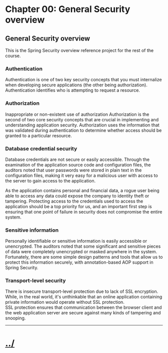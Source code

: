 # Chapter 00: General Security overview

## General Security overview
This is the Spring Security overview reference project for
the rest of the course.

### Authentication
Authentication is one of two key security concepts that you must internalize when
developing secure applications (the other being authorization). Authentication identifies
who is attempting to request a resource.


### Authorization
Inappropriate or non-existent use of authorization
Authorization is the second of two core security concepts that are crucial in implementing
and understanding application security. Authorization uses the information that was
validated during authentication to determine whether access should be granted to a
particular resource.


### Database credential security
Database credentials are not secure or easily accessible. Through the examination of the
application source code and configuration files, the auditors noted that user passwords
were stored in plain text in the configuration files, making it very easy for a malicious user
with access to the server to gain access to the application.

As the application contains personal and financial data, a rogue user being able to access
any data could expose the company to identity theft or tampering. Protecting access to the
credentials used to access the application should be a top priority for us, and an important
first step is ensuring that one point of failure in security does not compromise the entire
system.

### Sensitive information
Personally identifiable or sensitive information is easily accessible or unencrypted. The
auditors noted that some significant and sensitive pieces of data were completely
unencrypted or masked anywhere in the system. Fortunately, there are some simple design
patterns and tools that allow us to protect this information securely, with annotation-based
AOP support in Spring Security.


### Transport-level security
There is insecure transport-level protection due to lack of SSL encryption.
While, in the real world, it's unthinkable that an online application containing private
information would operate without SSL protection.  
SSL protection ensures that communication between the browser client
and the web application server are secure against many kinds of tampering and snooping.



---

# [../](../README.md)

